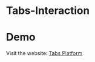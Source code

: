 # Tabs-Interaction

# Demo

Visit the website: [Tabs Platform](https://tabs-interaction.netlify.app/)
